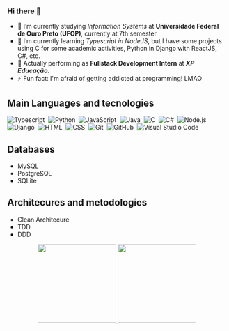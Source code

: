 ### Hi there 👋

- 🔭 I’m currently studying *Information Systems* at **Universidade Federal de Ouro Preto (UFOP)**, currently at 7th semester.
- 🌱 I’m currently learning *Typescript in NodeJS*, but I have some projects using C for some academic activities, Python in Django with ReactJS, C#, etc.
- 👯 Actually performing as **Fullstack Development Intern** at ***XP Educação.***
- ⚡ Fun fact: I'm afraid of getting addicted at programming! LMAO 

## Main Languages and tecnologies

![Typescript](https://img.shields.io/badge/-Typescript-05122A?style=flat&logo=typescript)&nbsp;
![Python](https://img.shields.io/badge/-Python-05122A?style=flat&logo=python)&nbsp;
![JavaScript](https://img.shields.io/badge/-JavaScript-05122A?style=flat&logo=javascript)&nbsp;
![Java](https://img.shields.io/badge/-Java-05122A?style=flat&logo=Java&logoColor=FFA518)&nbsp;
![C](https://img.shields.io/badge/-C-05122A?style=flat&logo=C&logoColor=A8B9CC)&nbsp;
![C#](https://img.shields.io/badge/-CSharp-05122A?style=flat&logo=Csharp&logoColor=A8B9CC)&nbsp;
![Node.js](https://img.shields.io/badge/-Node.js-05122A?style=flat&logo=node.js)&nbsp;
![Django](https://img.shields.io/badge/-Django-05122A?style=flat&logo=django&logoColor=092E20)&nbsp;
![HTML](https://img.shields.io/badge/-HTML-05122A?style=flat&logo=HTML5)&nbsp;
![CSS](https://img.shields.io/badge/-CSS-05122A?style=flat&logo=CSS3&logoColor=1572B6)&nbsp;
![Git](https://img.shields.io/badge/-Git-05122A?style=flat&logo=git)&nbsp;
![GitHub](https://img.shields.io/badge/-GitHub-05122A?style=flat&logo=github)&nbsp;
![Visual Studio Code](https://img.shields.io/badge/-Visual%20Studio%20Code-05122A?style=flat&logo=visual-studio-code&logoColor=007ACC)&nbsp;

## Databases
- MySQL
- PostgreSQL
- SQLite

## Architecures and metodologies
- Clean Architecure
- TDD
- DDD

<p align="center">
<a href="https://github.com/AVS1508">
  <img height="180em" src="https://github-readme-stats-eight-theta.vercel.app/api?username=gabriel-abn&show_icons=true&theme=algolia&include_all_commits=true&count_private=true"/>
  <img height="180em" src="https://github-readme-stats-eight-theta.vercel.app/api/top-langs/?username=gabriel-abn&layout=compact&langs_count=8&theme=algolia"/>
</a>
</p>



